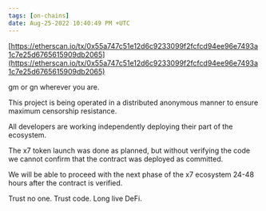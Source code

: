 ```yaml
---
tags: [on-chains]
date: Aug-25-2022 10:40:49 PM +UTC
---
```


[https://etherscan.io/tx/0x55a747c51e12d6c9233099f2fcfcd94ee96e7493a1c7e25d6765615909db2065](https://etherscan.io/tx/0x55a747c51e12d6c9233099f2fcfcd94ee96e7493a1c7e25d6765615909db2065)

gm or gn wherever you are.

This project is being operated in a distributed anonymous manner to ensure maximum censorship resistance.

All developers are working independently deploying their part of the ecosystem.

The x7 token launch was done as planned, but without verifying the code we cannot confirm that the contract was deployed as committed.

We will be able to proceed with the next phase of the x7 ecosystem 24-48 hours after the contract is verified.

Trust no one. Trust code. Long live DeFi.
